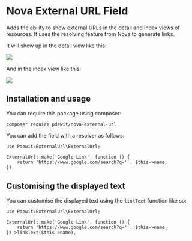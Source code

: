 # Nova External URL Field

Adds the ability to show external URLs in the detail and index views of resources. It uses the resolving feature from Nova to generate links.

It will show up in the detail view like this:

<img src="https://github.com/pdewit/nova-external-url/blob/master/detail-view.png?raw=true">

And in the index view like this:

<img src="https://github.com/pdewit/nova-external-url/blob/master/index-view.png?raw=true">

## Installation and usage

You can require this package using composer:

```
composer require pdewit/nova-external-url
```

You can add the field with a resolver as follows:

```
use Pdewit\ExternalUrl\ExternalUrl;

ExternalUrl::make('Google Link', function () {
    return 'https://www.google.com/search?q=' . $this->name;
}),
```

## Customising the displayed text

You can customise the displayed text using the `linkText` function like so:

```
use Pdewit\ExternalUrl\ExternalUrl;

ExternalUrl::make('Google Link', function () {
    return 'https://www.google.com/search?q=' . $this->name;
})->linkText($this->name),
```
